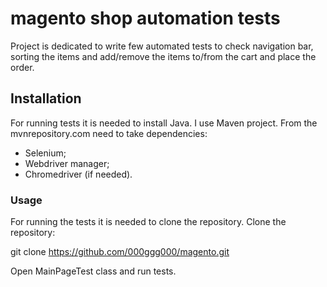 # magento shop automation tests

Project is dedicated to write few automated tests to check navigation bar, sorting the items and add/remove the items to/from the cart and place the order.

## Installation

For running tests it is needed to install Java. I use Maven project.
From the mvnrepository.com need to take dependencies:
 * Selenium;
 * Webdriver manager;
 * Chromedriver (if needed).

### Usage

For running the tests it is needed to clone the repository.
Clone the repository:

git clone https://github.com/000ggg000/magento.git

Open MainPageTest class and run tests.

